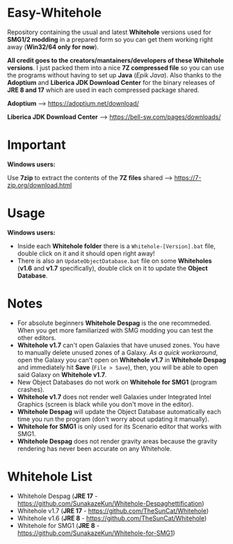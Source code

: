 # Easy-Whitehole

Repository containing the usual and latest **Whitehole** versions used for **SMG1/2 modding** in a prepared form so you can get them working right away (**Win32/64 only for now**).

**All credit goes to the creators/mantainers/developers of these Whitehole versions**. I just packed them into a nice **7Z compressed file** so you can use the programs without having to set up **Java** (*Epik Java*). Also thanks to the **Adoptium** and **Liberica JDK Download Center** for the binary releases of **JRE 8 and 17** which are used in each compressed package shared.

**Adoptium** --> https://adoptium.net/download/

**Liberica JDK Download Center** --> https://bell-sw.com/pages/downloads/

# Important

**Windows users:** 

Use **7zip** to extract the contents of the **7Z files** shared --> https://7-zip.org/download.html

# Usage

**Windows users:** 

- Inside each **Whitehole folder** there is a `Whitehole-[Version].bat` file, double click on it and it should open right away!
- There is also an `UpdateObjectDatabase.bat` file on some **Whiteholes** (**v1.6** and **v1.7** specifically), double click on it to update the **Object Database**.

# Notes

- For absolute beginners **Whitehole Despag** is the one recommeded. When you get more familiarized with SMG modding you can test the other editors.
- **Whitehole v1.7** can't open Galaxies that have unused zones. You have to manually delete unused zones of a Galaxy. *As a quick workaround*, open the Galaxy you can't open on **Whitehole v1.7** in **Whitehole Despag** and immediately hit **Save** (`File > Save`), then, you will be able to open said Galaxy on **Whitehole v1.7**.
- New Object Databases do not work on **Whitehole for SMG1** (program crashes).
- **Whitehole v1.7** does not render well Galaxies under Integrated Intel Graphics (screen is black while you don't move in the editor).
- **Whitehole Despag** will update the Object Database automatically each time you run the program (don't worry about updating it manually).
- **Whitehole for SMG1** is only used for its Scenario editor that works with SMG1.
- **Whitehole Despag** does not render gravity areas because the gravity rendering has never been accurate on any Whitehole.


# Whitehole List

- Whitehole Despag (**JRE 17** - https://github.com/SunakazeKun/Whitehole-Despaghettification)
- Whitehole v1.7 (**JRE 17** - https://github.com/TheSunCat/Whitehole)
- Whitehole v1.6 (**JRE 8** - https://github.com/TheSunCat/Whitehole)
- Whitehole for SMG1 (**JRE 8** - https://github.com/SunakazeKun/Whitehole-for-SMG1)
